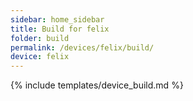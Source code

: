 ```yaml
---
sidebar: home_sidebar
title: Build for felix
folder: build
permalink: /devices/felix/build/
device: felix
---
```

{% include templates/device_build.md %}
